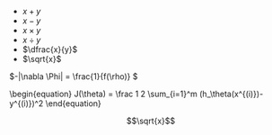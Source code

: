 
- $x + y$
- $x - y$
- $x \times y$ 
- $x \div y$
- $\dfrac{x}{y}$
- $\sqrt{x}$

$-|\nabla \Phi| = \frac{1}{f(\rho)} $


\begin{equation}
J(\theta) = \frac 1 2 \sum_{i=1}^m (h_\theta(x^{(i)})-y^{(i)})^2
\end{equation}

$$\sqrt{x}$$
